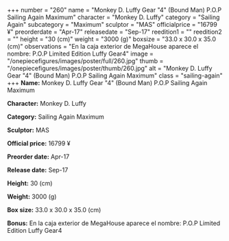 +++
number = "260"
name = "Monkey D. Luffy Gear &#34;4&#34; (Bound Man) P.O.P Sailing Again Maximum"
character = "Monkey D. Luffy"
category = "Sailing Again"
subcategory = "Maximum"
sculptor = "MAS"
officialprice = "16799 ¥"
preorderdate = "Apr-17"
releasedate = "Sep-17"
reedition1 = ""
reedition2 = ""
height = "30 (cm)"
weight = "3000 (g)"
boxsize = "33.0 x 30.0 x 35.0 (cm)"
observations = "En la caja exterior de MegaHouse aparece el nombre: P.O.P Limited Edition Luffy Gear4"
image = "/onepiecefigures/images/poster/full/260.jpg"
thumb = "/onepiecefigures/images/poster/thumb/260.jpg"
alt = "Monkey D. Luffy Gear &#34;4&#34; (Bound Man) P.O.P Sailing Again Maximum"
class = "sailing-again"
+++
**Name:** Monkey D. Luffy Gear &#34;4&#34; (Bound Man) P.O.P Sailing Again Maximum

**Character:** Monkey D. Luffy

**Category:** Sailing Again  Maximum 

**Sculptor:** MAS

**Official price:** 16799 ¥

**Preorder date:** Apr-17

**Release date:** Sep-17

**Height:** 30 (cm)

**Weight:** 3000 (g)

**Box size:** 33.0 x 30.0 x 35.0 (cm)

**Bonus:** En la caja exterior de MegaHouse aparece el nombre: P.O.P Limited Edition Luffy Gear4